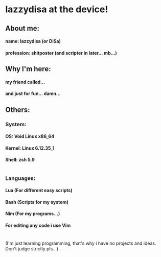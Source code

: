 # lazzydisa at the device!

## About me:
#### name: lazzydisa (or DiSa)
#### profession: shitposter (and scripter in later... mb...)

## Why I'm here:
#### my friend called... 
#### and just for fun... damn...

## Others:

### System:
#### OS: Void Linux x86_64
#### Kernel: Linux 6.12.35_1
#### Shell: zsh 5.9

#
### Languages:
#### Lua (For different easy scripts) 
#### Bash (Scripts for my system)
#### Nim (For my programs...)
#### For editing any code i use Vim

#

(I'm just learning programming,
that's why i have no projects and ideas.
Don't judge strictly pls...)
